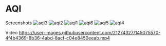 # AQI

Screenshots
![aqi3](https://user-images.githubusercontent.com/21274327/145075577-9e1fb436-0fc5-4b55-8e12-c44382500f40.jpeg)
![aqi2](https://user-images.githubusercontent.com/21274327/145075578-754569d3-4aa9-455c-bf91-f625fd0abd03.jpeg)
![aqi1](https://user-images.githubusercontent.com/21274327/145075580-12ba7697-3deb-479b-8022-ae8293122f07.jpeg)
![aqi6](https://user-images.githubusercontent.com/21274327/145075550-9a64ab74-eac4-49c1-815b-39523098e477.jpeg)
![aqi5](https://user-images.githubusercontent.com/21274327/145075564-8e2096a4-65fa-4025-815f-c92b67c6cd6e.jpeg)
![aqi4](https://user-images.githubusercontent.com/21274327/145075565-fe89f84d-4421-4b7d-93a1-2f13760a54bb.jpeg)

Video
https://user-images.githubusercontent.com/21274327/145075570-4f4b4369-8b36-4abd-8acf-c04e8450eeab.mp4




